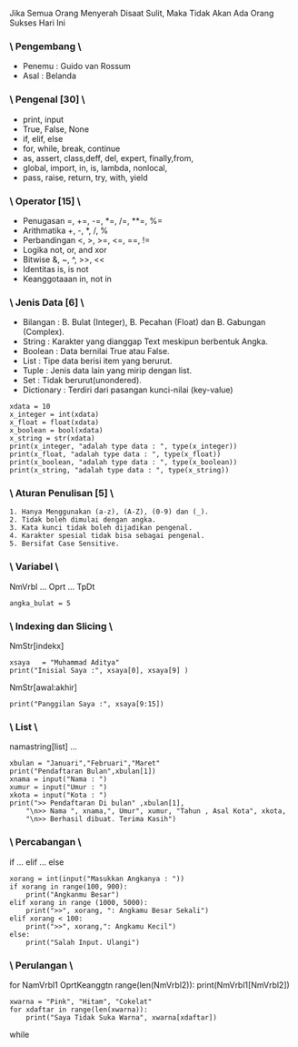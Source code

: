 Jika Semua Orang Menyerah Disaat Sulit, Maka Tidak Akan Ada Orang Sukses Hari Ini

### \ Pengembang \

* Penemu  : Guido van Rossum 
* Asal    : Belanda

### \ Pengenal [30] \

* print, input
* True, False, None
* if, elif, else
* for, while, break, continue 
* as, assert, class,deff, del, expert, finally,from, 
* global, import, in, is, lambda, nonlocal, 
* pass, raise, return, try, with, yield

### \ Operator [15] \

* Penugasan     =, +=, -=, *=, /=, **=, %= 
* Arithmatika   +, -, *, /, %              
* Perbandingan  <, >, >=, <=, ==, !=       
* Logika        not, or, and xor           
* Bitwise       &, ~, ^, >>, <<            
* Identitas     is, is not                 
* Keanggotaaan  in, not in                 

### \ Jenis Data [6] \

* Bilangan    : B. Bulat (Integer), B. Pecahan (Float) dan B. Gabungan (Complex).
* String      : Karakter yang dianggap Text meskipun berbentuk Angka.
* Boolean     : Data bernilai True atau False.
* List        : Tipe data berisi item yang berurut.
* Tuple       : Jenis data lain yang mirip dengan list.
* Set         : Tidak berurut(unondered).
* Dictionary  : Terdiri dari pasangan kunci-nilai (key-value)

``` 
xdata = 10
x_integer = int(xdata)
x_float = float(xdata)
x_boolean = bool(xdata)
x_string = str(xdata)
print(x_integer, "adalah type data : ", type(x_integer))
print(x_float, "adalah type data : ", type(x_float))
print(x_boolean, "adalah type data : ", type(x_boolean))
print(x_string, "adalah type data : ", type(x_string)) 
```
### \ Aturan Penulisan [5] \
```
1. Hanya Menggunakan (a-z), (A-Z), (0-9) dan (_).
2. Tidak boleh dimulai dengan angka.
3. Kata kunci tidak boleh dijadikan pengenal.
4. Karakter spesial tidak bisa sebagai pengenal.
5. Bersifat Case Sensitive.
```
### \ Variabel \
NmVrbl ... Oprt ... TpDt
``` 
angka_bulat = 5 
```
### \ Indexing dan Slicing \
NmStr[indekx] 
```
xsaya   = "Muhammad Aditya"
print("Inisial Saya :", xsaya[0], xsaya[9] )
```
NmStr[awal:akhir]
```
print("Panggilan Saya :", xsaya[9:15])
```
### \ List \
namastring[list] ...
```
xbulan = "Januari","Februari","Maret"
print("Pendaftaran Bulan",xbulan[1])
xnama = input("Nama : ")
xumur = input("Umur : ")
xkota = input("Kota : ")
print(">> Pendaftaran Di bulan" ,xbulan[1],
    "\n>> Nama ", xnama,", Umur", xumur, "Tahun , Asal Kota", xkota,
    "\n>> Berhasil dibuat. Terima Kasih")
```
### \ Percabangan \
if ... elif ... else
```
xorang = int(input("Masukkan Angkanya : "))
if xorang in range(100, 900):
    print("Angkanmu Besar")
elif xorang in range (1000, 5000):
    print(">>", xorang, ": Angkamu Besar Sekali")
elif xorang < 100:
    print(">>", xorang,": Angkamu Kecil")
else:
    print("Salah Input. Ulangi")
```
### \ Perulangan \
for NamVrbl1 OprtKeanggtn range(len(NmVrbl2)): print(NmVrbl1[NmVrbl2])
```
xwarna = "Pink", "Hitam", "Cokelat"
for xdaftar in range(len(xwarna)):
    print("Saya Tidak Suka Warna", xwarna[xdaftar])
```
while